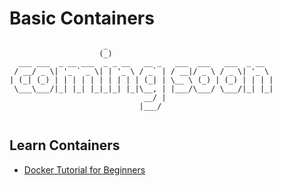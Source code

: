 # Basic Containers

```
                     _                                     
                    (_)                                    
  ___ ___  _ __ ___  _ _ __   __ _   ___  ___   ___  _ __        
 / __/ _ \| '_ ` _ \| | '_ \ / _` | / __|/ _ \ / _ \| '_ \ 
| (_| (_) | | | | | | | | | | (_| | \__ \ (_) | (_) | | | |
 \___\___/|_| |_| |_|_|_| |_|\__, | |___/\___/ \___/|_| |_|
                              __/ |                        
                             |___/    


```


## Learn Containers
- [Docker Tutorial for Beginners](https://www.youtube.com/watch?v=3c-iBn73dDE)
